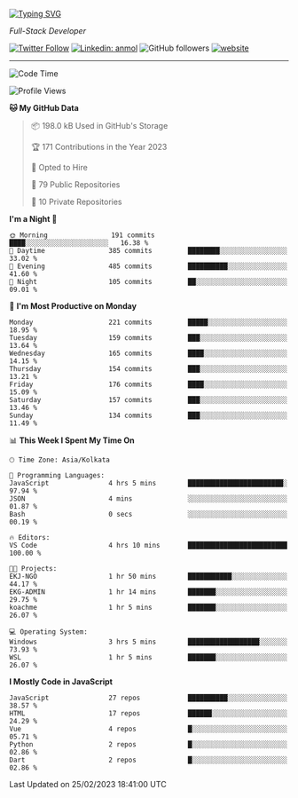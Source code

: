 [![Typing SVG](https://readme-typing-svg.herokuapp.com?lines=HI%2C+I'm+Tonal;I'm+a+Full+Stack+Developer)](https://git.io/typing-svg)

<p><em>Full-Stack Developer</em></p>

[![Twitter Follow](https://img.shields.io/twitter/follow/tonalmathew?style=flat)](https://twitter.com/intent/follow?screen_name=tonalmathew)
[![Linkedin: anmol](https://img.shields.io/badge/tonal-mathew?style=flat-square&logo=Linkedin&logoColor=white&link=https://www.linkedin.com/in/tonal-mathew/)](https://www.linkedin.com/in/tonal-mathew/)
![GitHub followers](https://img.shields.io/github/followers/tonalmathew?label=Follow&style=social)
[![website](https://img.shields.io/badge/Website-46a2f1.svg?&style=flat-square&logo=Google-Chrome&logoColor=white&link=http://tonalmathew.github.io/)](http://tonalmathew.github.io/)

---
<!--START_SECTION:waka-->
![Code Time](http://img.shields.io/badge/Code%20Time-924%20hrs%2045%20mins-blue)

![Profile Views](http://img.shields.io/badge/Profile%20Views-1-blue)

**🐱 My GitHub Data** 

> 📦 198.0 kB Used in GitHub's Storage 
 > 
> 🏆 171 Contributions in the Year 2023
 > 
> 💼 Opted to Hire
 > 
> 📜 79 Public Repositories 
 > 
> 🔑 10 Private Repositories 
 > 
**I'm a Night 🦉** 

```text
🌞 Morning                191 commits         ████░░░░░░░░░░░░░░░░░░░░░   16.38 % 
🌆 Daytime                385 commits         ████████░░░░░░░░░░░░░░░░░   33.02 % 
🌃 Evening                485 commits         ██████████░░░░░░░░░░░░░░░   41.60 % 
🌙 Night                  105 commits         ██░░░░░░░░░░░░░░░░░░░░░░░   09.01 % 
```
📅 **I'm Most Productive on Monday** 

```text
Monday                   221 commits         █████░░░░░░░░░░░░░░░░░░░░   18.95 % 
Tuesday                  159 commits         ███░░░░░░░░░░░░░░░░░░░░░░   13.64 % 
Wednesday                165 commits         ████░░░░░░░░░░░░░░░░░░░░░   14.15 % 
Thursday                 154 commits         ███░░░░░░░░░░░░░░░░░░░░░░   13.21 % 
Friday                   176 commits         ████░░░░░░░░░░░░░░░░░░░░░   15.09 % 
Saturday                 157 commits         ███░░░░░░░░░░░░░░░░░░░░░░   13.46 % 
Sunday                   134 commits         ███░░░░░░░░░░░░░░░░░░░░░░   11.49 % 
```


📊 **This Week I Spent My Time On** 

```text
🕑︎ Time Zone: Asia/Kolkata

💬 Programming Languages: 
JavaScript               4 hrs 5 mins        ████████████████████████░   97.94 % 
JSON                     4 mins              ░░░░░░░░░░░░░░░░░░░░░░░░░   01.87 % 
Bash                     0 secs              ░░░░░░░░░░░░░░░░░░░░░░░░░   00.19 % 

🔥 Editors: 
VS Code                  4 hrs 10 mins       █████████████████████████   100.00 % 

🐱‍💻 Projects: 
EKJ-NGO                  1 hr 50 mins        ███████████░░░░░░░░░░░░░░   44.17 % 
EKG-ADMIN                1 hr 14 mins        ███████░░░░░░░░░░░░░░░░░░   29.75 % 
koachme                  1 hr 5 mins         ███████░░░░░░░░░░░░░░░░░░   26.07 % 

💻 Operating System: 
Windows                  3 hrs 5 mins        ██████████████████░░░░░░░   73.93 % 
WSL                      1 hr 5 mins         ███████░░░░░░░░░░░░░░░░░░   26.07 % 
```

**I Mostly Code in JavaScript** 

```text
JavaScript               27 repos            ██████████░░░░░░░░░░░░░░░   38.57 % 
HTML                     17 repos            ██████░░░░░░░░░░░░░░░░░░░   24.29 % 
Vue                      4 repos             █░░░░░░░░░░░░░░░░░░░░░░░░   05.71 % 
Python                   2 repos             █░░░░░░░░░░░░░░░░░░░░░░░░   02.86 % 
Dart                     2 repos             █░░░░░░░░░░░░░░░░░░░░░░░░   02.86 % 
```




 Last Updated on 25/02/2023 18:41:00 UTC
<!--END_SECTION:waka-->
